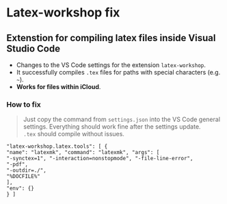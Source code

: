 # Latex-workshop fix
## Extenstion for compiling latex files inside Visual Studio Code 

* Changes to the VS Code settings for the extension `latex-workshop`. 
* It successfully compiles `.tex` files for paths with special characters (e.g. `~`). 
* **Works for files within iCloud**.

### How to fix

> Just copy the command from `settings.json` into the VS Code general settings. 
Everything should work fine after the settings update.  
`.tex` should compile without issues.  

```
"latex-workshop.latex.tools": [ {
"name": "latexmk", "command": "latexmk", "args": [
"-synctex=1", "-interaction=nonstopmode", "-file-line-error",
"-pdf",
"-outdir=./",
"%DOCFILE%"
],
"env": {}
} ]
```


